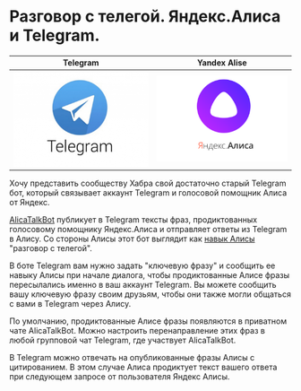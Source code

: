 # Разговор с телегой. Яндекс.Алиса и Telegram.

  Telegram    |  Yandex Alise
:-------------------------:|:-------------------------:
![Telegram](img/telegram.png) | ![Yandex Alise](img/alisa-yandex.png)

Хочу представить сообществу Хабра свой достаточно старый Telegram бот, который связывает аккаунт Telegram и голосовой помощник Алиса от Яндекс.

[AlicaTalkBot](https://t.me/AlicaTalkBot) публикует в Telegram тексты фраз, продиктованных голосовому помощнику Яндекс.Алиса и отправляет ответы из Telegram в Алису.
Со стороны Алисы этот бот выглядит как [навык Алисы](https://dialogs.yandex.ru/store/skills/3e28e363-razgovor-s-telegoj/) "разговор с телегой".

В боте Telegram вам нужно задать "ключевую фразу" и сообщить ее навыку Алисы при начале диалога, чтобы продиктованные Алисе фразы пересылались именно в ваш аккаунт Telegram.
Вы можете сообщить вашу ключевую фразу своим друзьям, чтобы они также могли общаться с вами в Telegram через Алису.

По умолчанию, продиктованные Алисе фразы появляются в приватном чате AlicaTalkBot. Можно настроить перенаправление этих фраз в любой групповой чат Telegram, где участвует AlicaTalkBot.

В Telegram можно отвечать на опубликованные фразы Алисы с цитированием. В этом случае Алиса продиктует текст вашего ответа при следующем запросе от пользователя Яндекс Алисы.
